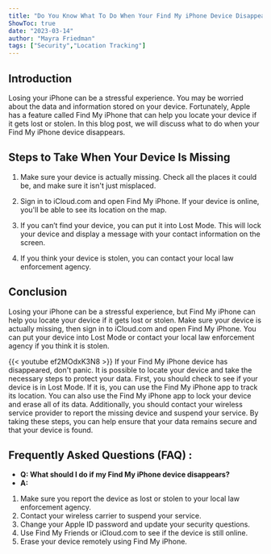 ```yaml
---
title: "Do You Know What To Do When Your Find My iPhone Device Disappears?"
ShowToc: true 
date: "2023-03-14"
author: "Mayra Friedman" 
tags: ["Security","Location Tracking"]
---
```

## Introduction

Losing your iPhone can be a stressful experience. You may be worried about the data and information stored on your device. Fortunately, Apple has a feature called Find My iPhone that can help you locate your device if it gets lost or stolen. In this blog post, we will discuss what to do when your Find My iPhone device disappears.

## Steps to Take When Your Device Is Missing

1. Make sure your device is actually missing. Check all the places it could be, and make sure it isn't just misplaced.

2. Sign in to iCloud.com and open Find My iPhone. If your device is online, you'll be able to see its location on the map.

3. If you can’t find your device, you can put it into Lost Mode. This will lock your device and display a message with your contact information on the screen.

4. If you think your device is stolen, you can contact your local law enforcement agency.

## Conclusion

Losing your iPhone can be a stressful experience, but Find My iPhone can help you locate your device if it gets lost or stolen. Make sure your device is actually missing, then sign in to iCloud.com and open Find My iPhone. You can put your device into Lost Mode or contact your local law enforcement agency if you think it is stolen.

{{< youtube ef2MOdxK3N8 >}} 
If your Find My iPhone device has disappeared, don't panic. It is possible to locate your device and take the necessary steps to protect your data. First, you should check to see if your device is in Lost Mode. If it is, you can use the Find My iPhone app to track its location. You can also use the Find My iPhone app to lock your device and erase all of its data. Additionally, you should contact your wireless service provider to report the missing device and suspend your service. By taking these steps, you can help ensure that your data remains secure and that your device is found.

## Frequently Asked Questions (FAQ) :
- **Q: What should I do if my Find My iPhone device disappears?**
- **A:** 
1. Make sure you report the device as lost or stolen to your local law enforcement agency. 
2. Contact your wireless carrier to suspend your service. 
3. Change your Apple ID password and update your security questions. 
4. Use Find My Friends or iCloud.com to see if the device is still online. 
5. Erase your device remotely using Find My iPhone.


